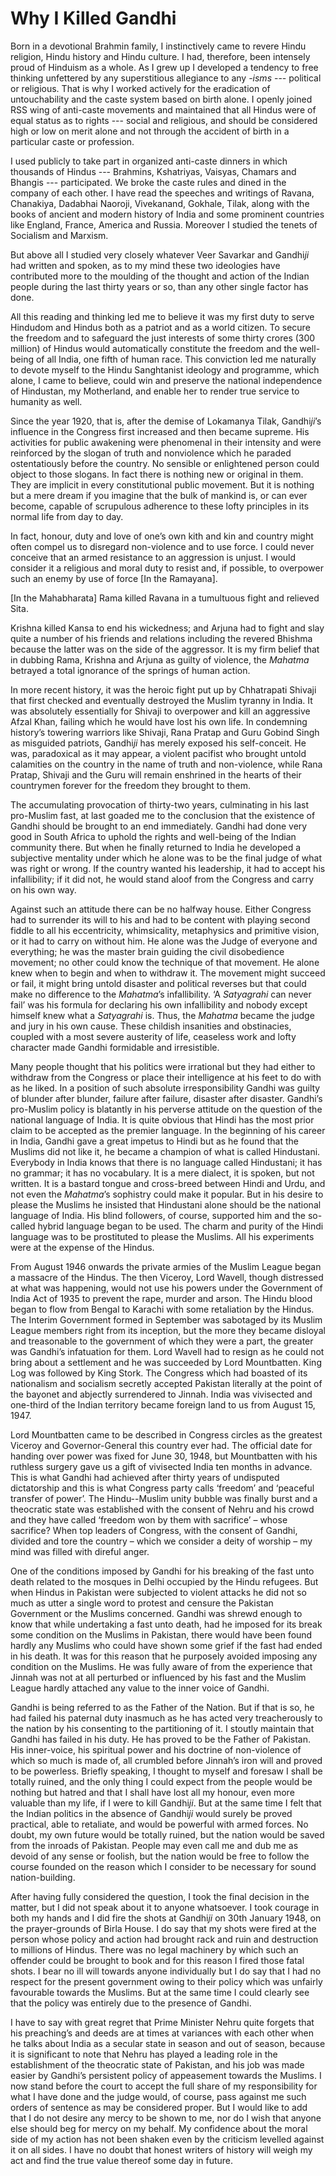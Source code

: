 # Why I Killed Gandhi

Born in a devotional Brahmin family, I instinctively came to revere Hindu religion, Hindu history and Hindu culture. I had, therefore, been intensely proud of Hinduism as a whole. As I grew up I developed a tendency to free thinking unfettered by any superstitious allegiance to any _-isms_ --- political or religious. That is why I worked actively for the eradication of untouchability and the caste system based on birth alone. I openly joined RSS wing of anti-caste movements and maintained that all Hindus were of equal status as to rights --- social and religious, and should be considered high or low on merit alone and not through the accident of birth in a particular caste or profession.

I used publicly to take part in organized anti-caste dinners in which thousands of Hindus --- Brahmins, Kshatriyas, Vaisyas, Chamars and Bhangis --- participated. We broke the caste rules and dined in the company of each other. I have read the speeches and writings of Ravana, Chanakiya, Dadabhai Naoroji, Vivekanand, Gokhale, Tilak, along with the books of ancient and modern history of India and some prominent countries like England, France, America and Russia. Moreover I studied the tenets of Socialism and Marxism.

But above all I studied very closely whatever Veer Savarkar and Gandhi*ji* had written and spoken, as to my mind these two ideologies have contributed more to the moulding of the thought and action of the Indian people during the last thirty years or so, than any other single factor has done.

All this reading and thinking led me to believe it was my first duty to serve Hindudom and Hindus both as a patriot and as a world citizen. To secure the freedom and to safeguard the just interests of some thirty crores (300 million) of Hindus would automatically constitute the freedom and the well-being of all India, one fifth of human race. This conviction led me naturally to devote myself to the Hindu Sanghtanist ideology and programme, which alone, I came to believe, could win and preserve the national independence of Hindustan, my Motherland, and enable her to render true service to humanity as well.

Since the year 1920, that is, after the demise of Lokamanya Tilak, Gandhi*ji*’s influence in the Congress first increased and then became supreme. His activities for public awakening were phenomenal in their intensity and were reinforced by the slogan of truth and nonviolence which he paraded ostentatiously before the country. No sensible or enlightened person could object to those slogans. In fact there is nothing new or original in them. They are implicit in every constitutional public movement. But it is nothing but a mere dream if you imagine that the bulk of mankind is, or can ever become, capable of scrupulous adherence to these lofty principles in its normal life from day to day.

In fact, honour, duty and love of one’s own kith and kin and country might often compel us to disregard non-violence and to use force. I could never conceive that an armed resistance to an aggression is unjust. I would consider it a religious and moral duty to resist and, if possible, to overpower such an enemy by use of force \[In the Ramayana\].

\[In the Mahabharata\] Rama killed Ravana in a tumultuous fight and relieved Sita.

Krishna killed Kansa to end his wickedness; and Arjuna had to fight and slay quite a number of his friends and relations including the revered Bhishma because the latter was on the side of the aggressor. It is my firm belief that in dubbing Rama, Krishna and Arjuna as guilty of violence, the _Mahatma_ betrayed a total ignorance of the springs of human action.

In more recent history, it was the heroic fight put up by Chhatrapati Shivaji that first checked and eventually destroyed the Muslim tyranny in India. It was absolutely essentially for Shivaji to overpower and kill an aggressive Afzal Khan, failing which he would have lost his own life. In condemning history’s towering warriors like Shivaji, Rana Pratap and Guru Gobind Singh as misguided patriots, Gandhi*ji* has merely exposed his self-conceit. He was, paradoxical as it may appear, a violent pacifist who brought untold calamities on the country in the name of truth and non-violence, while Rana Pratap, Shivaji and the Guru will remain enshrined in the hearts of their countrymen forever for the freedom they brought to them.

The accumulating provocation of thirty-two years, culminating in his last pro-Muslim fast, at last goaded me to the conclusion that the existence of Gandhi should be brought to an end immediately. Gandhi had done very good in South Africa to uphold the rights and well-being of the Indian community there. But when he finally returned to India he developed a subjective mentality under which he alone was to be the final judge of what was right or wrong. If the country wanted his leadership, it had to accept his infallibility; if it did not, he would stand aloof from the Congress and carry on his own way.

Against such an attitude there can be no halfway house. Either Congress had to surrender its will to his and had to be content with playing second fiddle to all his eccentricity, whimsicality, metaphysics and primitive vision, or it had to carry on without him. He alone was the Judge of everyone and everything; he was the master brain guiding the civil disobedience movement; no other could know the technique of that movement. He alone knew when to begin and when to withdraw it. The movement might succeed or fail, it might bring untold disaster and political reverses but that could make no difference to the _Mahatma_’s infallibility. ‘A _Satyagrahi_ can never fail’ was his formula for declaring his own infallibility and nobody except himself knew what a _Satyagrahi_ is. Thus, the _Mahatma_ became the judge and jury in his own cause. These childish insanities and obstinacies, coupled with a most severe austerity of life, ceaseless work and lofty character made Gandhi formidable and irresistible.

Many people thought that his politics were irrational but they had either to withdraw from the Congress or place their intelligence at his feet to do with as he liked. In a position of such absolute irresponsibility Gandhi was guilty of blunder after blunder, failure after failure, disaster after disaster. Gandhi’s pro-Muslim policy is blatantly in his perverse attitude on the question of the national language of India. It is quite obvious that Hindi has the most prior claim to be accepted as the premier language. In the beginning of his career in India, Gandhi gave a great impetus to Hindi but as he found that the Muslims did not like it, he became a champion of what is called Hindustani. Everybody in India knows that there is no language called Hindustani; it has no grammar; it has no vocabulary. It is a mere dialect, it is spoken, but not written. It is a bastard tongue and cross-breed between Hindi and Urdu, and not even the _Mahatma_’s sophistry could make it popular. But in his desire to please the Muslims he insisted that Hindustani alone should be the national language of India. His blind followers, of course, supported him and the so-called hybrid language began to be used. The charm and purity of the Hindi language was to be prostituted to please the Muslims. All his experiments were at the expense of the Hindus.

From August 1946 onwards the private armies of the Muslim League began a massacre of the Hindus. The then Viceroy, Lord Wavell, though distressed at what was happening, would not use his powers under the Government of India Act of 1935 to prevent the rape, murder and arson. The Hindu blood began to flow from Bengal to Karachi with some retaliation by the Hindus. The Interim Government formed in September was sabotaged by its Muslim League members right from its inception, but the more they became disloyal and treasonable to the government of which they were a part, the greater was Gandhi’s infatuation for them. Lord Wavell had to resign as he could not bring about a settlement and he was succeeded by Lord Mountbatten. King Log was followed by King Stork. The Congress which had boasted of its nationalism and socialism secretly accepted Pakistan literally at the point of the bayonet and abjectly surrendered to Jinnah. India was vivisected and one-third of the Indian territory became foreign land to us from August 15, 1947.

Lord Mountbatten came to be described in Congress circles as the greatest Viceroy and Governor-General this country ever had. The official date for handing over power was fixed for June 30, 1948, but Mountbatten with his ruthless surgery gave us a gift of vivisected India ten months in advance. This is what Gandhi had achieved after thirty years of undisputed dictatorship and this is what Congress party calls ‘freedom’ and ‘peaceful transfer of power’. The Hindu--Muslim unity bubble was finally burst and a theocratic state was established with the consent of Nehru and his crowd and they have called ‘freedom won by them with sacrifice’ – whose sacrifice? When top leaders of Congress, with the consent of Gandhi, divided and tore the country – which we consider a deity of worship – my mind was filled with direful anger.

One of the conditions imposed by Gandhi for his breaking of the fast unto death related to the mosques in Delhi occupied by the Hindu refugees. But when Hindus in Pakistan were subjected to violent attacks he did not so much as utter a single word to protest and censure the Pakistan Government or the Muslims concerned. Gandhi was shrewd enough to know that while undertaking a fast unto death, had he imposed for its break some condition on the Muslims in Pakistan, there would have been found hardly any Muslims who could have shown some grief if the fast had ended in his death. It was for this reason that he purposely avoided imposing any condition on the Muslims. He was fully aware of from the experience that Jinnah was not at all perturbed or influenced by his fast and the Muslim League hardly attached any value to the inner voice of Gandhi.

Gandhi is being referred to as the Father of the Nation. But if that is so, he had failed his paternal duty inasmuch as he has acted very treacherously to the nation by his consenting to the partitioning of it. I stoutly maintain that Gandhi has failed in his duty. He has proved to be the Father of Pakistan. His inner-voice, his spiritual power and his doctrine of non-violence of which so much is made of, all crumbled before Jinnah’s iron will and proved to be powerless. Briefly speaking, I thought to myself and foresaw I shall be totally ruined, and the only thing I could expect from the people would be nothing but hatred and that I shall have lost all my honour, even more valuable than my life, if I were to kill Gandhi*ji*. But at the same time I felt that the Indian politics in the absence of Gandhi*ji* would surely be proved practical, able to retaliate, and would be powerful with armed forces. No doubt, my own future would be totally ruined, but the nation would be saved from the inroads of Pakistan. People may even call me and dub me as devoid of any sense or foolish, but the nation would be free to follow the course founded on the reason which I consider to be necessary for sound nation-building.

After having fully considered the question, I took the final decision in the matter, but I did not speak about it to anyone whatsoever. I took courage in both my hands and I did fire the shots at Gandhi*ji* on 30th January 1948, on the prayer-grounds of Birla House. I do say that my shots were fired at the person whose policy and action had brought rack and ruin and destruction to millions of Hindus. There was no legal machinery by which such an offender could be brought to book and for this reason I fired those fatal shots. I bear no ill will towards anyone individually but I do say that I had no respect for the present government owing to their policy which was unfairly favourable towards the Muslims. But at the same time I could clearly see that the policy was entirely due to the presence of Gandhi.

I have to say with great regret that Prime Minister Nehru quite forgets that his preaching’s and deeds are at times at variances with each other when he talks about India as a secular state in season and out of season, because it is significant to note that Nehru has played a leading role in the establishment of the theocratic state of Pakistan, and his job was made easier by Gandhi’s persistent policy of appeasement towards the Muslims. I now stand before the court to accept the full share of my responsibility for what I have done and the judge would, of course, pass against me such orders of sentence as may be considered proper. But I would like to add that I do not desire any mercy to be shown to me, nor do I wish that anyone else should beg for mercy on my behalf. My confidence about the moral side of my action has not been shaken even by the criticism levelled against it on all sides. I have no doubt that honest writers of history will weigh my act and find the true value thereof some day in future.
